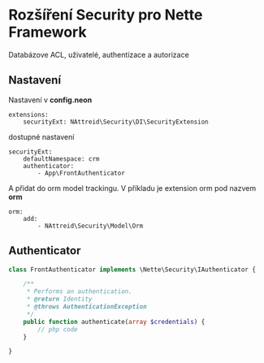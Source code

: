 # Rozšíření Security pro Nette Framework
Databázove ACL, uživatelé, authentizace a autorizace

## Nastavení
Nastavení v **config.neon**
```neon
extensions:
    securityExt: NAttreid\Security\DI\SecurityExtension
```

dostupné nastavení
```neon
securityExt:
    defaultNamespace: crm
    authenticator:
        - App\FrontAuthenticator
```

A přidat do orm model trackingu. V příkladu je extension orm pod nazvem **orm**
```neon
orm:
    add:
        - NAttreid\Security\Model\Orm
```

## Authenticator
```php
class FrontAuthenticator implements \Nette\Security\IAuthenticator {

    /**
     * Performs an authentication.
     * @return Identity
     * @throws AuthenticationException
     */
    public function authenticate(array $credentials) {
        // php code
    }

}
```